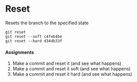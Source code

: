 # Reset
Resets the branch to the specified state

```
git reset
git reset --soft c4feb4be
git reset --hard d34db33f
```

#### Assignments
1. Make a commit and reset it (and see what happens)
2. Make a commit and reset it soft (and see what happens)
3. Make a commit and reset it hard (and see what happens)
